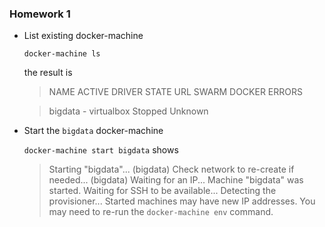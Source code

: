### Homework 1

- List existing docker-machine
  
  `docker-machine ls`
  
  the result is
  
  > NAME      ACTIVE   DRIVER       STATE     URL   SWARM   DOCKER    ERRORS
  
  > bigdata   -        virtualbox   Stopped                 Unknown
  
- Start the `bigdata` docker-machine

  `docker-machine start bigdata`
  shows
  > Starting "bigdata"...
  > (bigdata) Check network to re-create if needed...
  > (bigdata) Waiting for an IP...
  > Machine "bigdata" was started.
  > Waiting for SSH to be available...
  > Detecting the provisioner...
  > Started machines may have new IP addresses. You may need to re-run the `docker-machine env` command.
